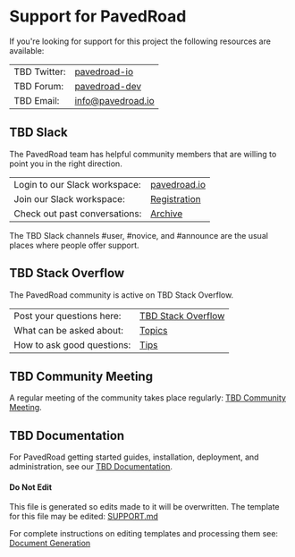 # Support for PavedRoad
If you're looking for support for this project the following resources are available:

| | |
|-|-|
|TBD Twitter:|[pavedroad-io](https://twitter.com/pavedroad_io)|
|TBD Forum:|[pavedroad-dev](https://groups.google.com/forum/#!forum/pavedroad-dev)|
|TBD Email:|[info@pavedroad.io](mailto:info@pavedroad.io)|

## TBD Slack
The PavedRoad team has helpful community members that are
willing to point you in the right direction.

| | |
|-|-|
|Login to our Slack workspace:|[pavedroad.io](https://pavedroadio.slack.com)|
|Join our Slack workspace:|[Registration](https://slack.pavedroad.io)|
|Check out past conversations:|[Archive](https://pavedroadio.slackarchive.com)|

The TBD Slack channels #user, #novice, and #announce are the usual places
where people offer support.


## TBD Stack Overflow
The PavedRoad community is active on TBD Stack Overflow.

| | |
|-|-|
|Post your questions here:|[TBD Stack Overflow](http://stackoverflow.com/questions/tagged/pavedroad)|
|What can be asked about:|[Topics](http://stackoverflow.com/help/on-topic)|
|How to ask good questions:|[Tips](http://stackoverflow.com/help/how-to-ask)|


## TBD Community Meeting 
A regular meeting of the  community takes place regularly:
[TBD Community Meeting](/MEETING.md).


## TBD Documentation 
For PavedRoad getting started guides, installation, deployment,
and administration, see our [TBD Documentation](https://github.com/pavedroad-io/kevlar-repo/blob/master/docs).


#### Do Not Edit
This file is generated so edits made to it will be overwritten.
The template for this file may be edited:
[SUPPORT.md](/assets/templates/oss-default/SUPPORT.md)

For complete instructions on editing templates and processing them see:
[Document Generation](/assets/README.md)
